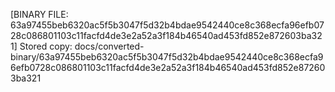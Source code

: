[BINARY FILE: 63a97455beb6320ac5f5b3047f5d32b4bdae9542440ce8c368ecfa96efb0728c086801103c11facfd4de3e2a52a3f184b46540ad453fd852e872603ba321]
Stored copy: docs/converted-binary/63a97455beb6320ac5f5b3047f5d32b4bdae9542440ce8c368ecfa96efb0728c086801103c11facfd4de3e2a52a3f184b46540ad453fd852e872603ba321
